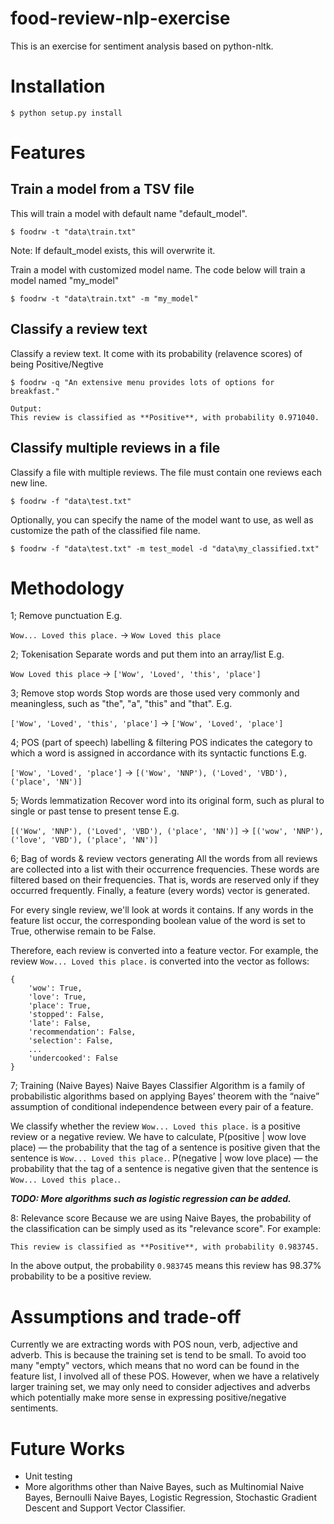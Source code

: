 
# food-review-nlp-exercise

This is an exercise for sentiment analysis based on python-nltk.

# Installation

```
$ python setup.py install
```

# Features

## Train a model from a TSV file

This will train a model with default name "default_model".

```
$ foodrw -t "data\train.txt"
```

Note: If default_model exists, this will overwrite it.

Train a model with customized model name. The code below will train a model named "my_model"

```
$ foodrw -t "data\train.txt" -m "my_model"
```

## Classify a review text

Classify a review text. It come with its probability (relavence scores) of being Positive/Negtive
```
$ foodrw -q "An extensive menu provides lots of options for breakfast."

Output:
This review is classified as **Positive**, with probability 0.971040.
```

## Classify multiple reviews in a file

Classify a file with multiple reviews. The file must contain one reviews each new line.

```
$ foodrw -f "data\test.txt"
```

Optionally, you can specify the name of the model want to use, as well as customize the path of the classified file name.

```
$ foodrw -f "data\test.txt" -m test_model -d "data\my_classified.txt"
```

# Methodology

1; Remove punctuation
E.g.

`Wow... Loved this place.` -> `Wow Loved this place`

2; Tokenisation
Separate words and put them into an array/list
E.g.

`Wow Loved this place` -> `['Wow', 'Loved', 'this', 'place']`

3; Remove stop words
Stop words are those used very commonly and meaningless, such as "the", "a", "this" and "that".
E.g.

`['Wow', 'Loved', 'this', 'place']` -> `['Wow', 'Loved', 'place']`

4; POS (part of speech) labelling & filtering
POS indicates the category to which a word is assigned in accordance with its syntactic functions
E.g.

`['Wow', 'Loved', 'place']` -> `[('Wow', 'NNP'), ('Loved', 'VBD'), ('place', 'NN')]`

5; Words lemmatization
Recover word into its original form, such as plural to single or past tense to present tense
E.g.

`[('Wow', 'NNP'), ('Loved', 'VBD'), ('place', 'NN')]` -> `[('wow', 'NNP'), ('love', 'VBD'), ('place', 'NN')]`

6; Bag of words & review vectors generating
All the words from all reviews are collected into a list with their occurrence frequencies. These words are filtered based on their frequencies. That is, words are reserved only if they occurred frequently. Finally, a feature (every words) vector is generated.

For every single review, we'll look at words it contains. If any words in the feature list occur, the corresponding boolean value of the word is set to True, otherwise remain to be False.

Therefore, each review is converted into a feature vector. For example, the review `Wow... Loved this place.` is converted into the vector as follows:

```
{
    'wow': True,
    'love': True,
    'place': True,
    'stopped': False,
    'late': False,
    'recommendation': False,
    'selection': False,
    ...
    'undercooked': False
}
```

7; Training (Naive Bayes)
Naive Bayes Classifier Algorithm is a family of probabilistic algorithms based on applying Bayes’ theorem with the “naive” assumption of conditional independence between every pair of a feature.

We classify whether the review `Wow... Loved this place.` is a positive review or a negative review. We have to calculate,
P(positive | wow love place) — the probability that the tag of a sentence is positive given that the sentence is `Wow... Loved this place.`.
P(negative | wow love place) — the probability that the tag of a sentence is negative given that the sentence is `Wow... Loved this place.`.

**_TODO: More algorithms such as logistic regression can be added._**

8: Relevance score
Because we are using Naive Bayes, the probability of the classification can be simply used as its "relevance score".
For example:

```
This review is classified as **Positive**, with probability 0.983745.
```

In the above output, the probability `0.983745` means this review has 98.37% probability to be a positive review.

# Assumptions and trade-off

Currently we are extracting words with POS noun, verb, adjective and adverb. This is because the training set is tend to be small. To avoid too many "empty" vectors, which means that no word can be found in the feature list, I involved all of these POS. However, when we have a relatively larger training set, we may only need to consider adjectives and adverbs which potentially make more sense in expressing positive/negative sentiments.


# Future Works

- Unit testing
- More algorithms other than Naive Bayes, such as Multinomial Naive Bayes, Bernoulli Naive Bayes, Logistic Regression, Stochastic Gradient Descent and Support Vector Classifier.
